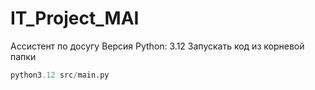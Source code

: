 # IT_Project_MAI
Ассистент по досугу
Версия Python: 3.12
Запускать код из корневой папки
```py
python3.12 src/main.py
```
